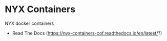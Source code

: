 # NYX Containers
NYX docker containers

* Read The Docs (https://nyx-containers-cof.readthedocs.io/en/latest/?)
